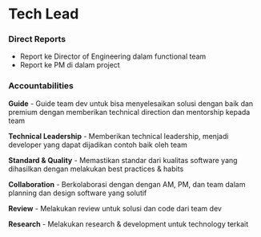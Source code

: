 # Tech Lead

### Direct Reports

* Report ke Director of Engineering dalam functional team
* Report ke PM di dalam project

### Accountabilities

**Guide** - Guide team dev untuk bisa menyelesaikan solusi dengan baik dan premium dengan memberikan technical direction dan mentorship kepada team 

**Technical Leadership**  - Memberikan technical leadership, menjadi developer yang dapat dijadikan contoh baik oleh team

**Standard & Quality** - Memastikan standar dari kualitas software yang dihasilkan dengan melakukan best practices & habits

**Collaboration** - Berkolaborasi dengan dengan AM, PM, dan team dalam planning dan design software yang solutif

**Review** - Melakukan review untuk solusi dan code dari team dev

**Research** - Melakukan research & development untuk technology terkait



